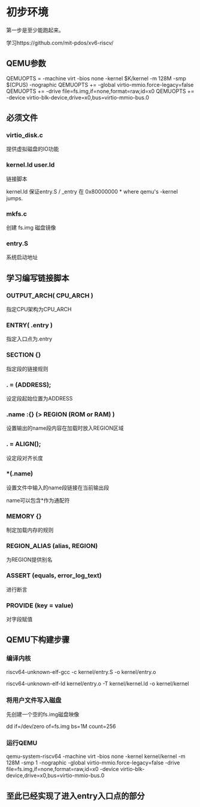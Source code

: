 # 初步环境

第一步是至少能跑起来。

学习https://github.com/mit-pdos/xv6-riscv/

## QEMU参数

QEMUOPTS = -machine virt -bios none -kernel $K/kernel -m 128M -smp $(CPUS) -nographic
QEMUOPTS += -global virtio-mmio.force-legacy=false
QEMUOPTS += -drive file=fs.img,if=none,format=raw,id=x0
QEMUOPTS += -device virtio-blk-device,drive=x0,bus=virtio-mmio-bus.0

## 必须文件

### virtio_disk.c

提供虚拟磁盘的IO功能

### kernel.ld user.ld

链接脚本

kernel.ld 保证entry.S / _entry 在 0x80000000 * where qemu's -kernel jumps.

### mkfs.c 

创建 fs.img 磁盘镜像

### entry.S

系统启动地址

## 学习编写链接脚本

### OUTPUT_ARCH( CPU_ARCH ) 

指定CPU架构为CPU_ARCH

### ENTRY( .entry )

指定入口点为.entry

### SECTION {}

指定段的链接规则



### . = (ADDRESS);

设定段起始位置为ADDRESS

### .name :{} (> REGION (ROM or RAM) )

设置输出的name段内容在加载时放入REGION区域

### . = ALIGN();

设定段对齐长度

### *(.name)

设置文件中输入的name段链接在当前输出段

name可以包含*作为通配符

### MEMORY {}

制定加载内存的规则

### REGION_ALIAS (alias, REGION)

为REGION提供别名

### ASSERT (equals, error_log_text)

进行断言 

### PROVIDE (key = value)

对字段赋值

## QEMU下构建步骤

### 编译内核

riscv64-unknown-elf-gcc -c kernel/entry.S -o kernel/entry.o

riscv64-unknown-elf-ld kernel/entry.o -T kernel/kernel.ld -o kernel/kernel

### 将用户文件写入磁盘

先创建一个空的fs.img磁盘映像

dd if=/dev/zero of=fs.img bs=1M count=256

### 运行QEMU

qemu-system-riscv64 -machine virt -bios none -kernel kernel/kernel -m 128M -smp 1 -nographic -global virtio-mmio.force-legacy=false -drive file=fs.img,if=none,format=raw,id=x0 -device virtio-blk-device,drive=x0,bus=virtio-mmio-bus.0

## 至此已经实现了进入entry入口点的部分